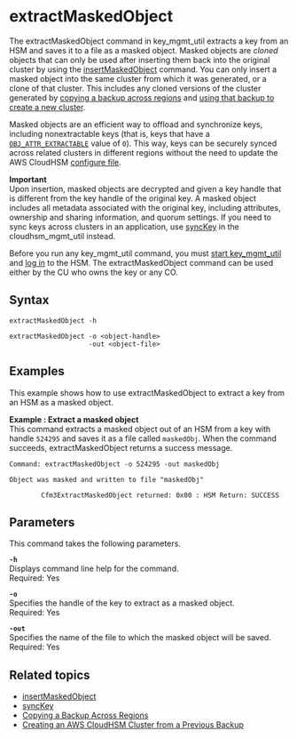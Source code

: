 # extractMaskedObject<a name="key_mgmt_util-extractMaskedObject"></a>

The extractMaskedObject command in key\_mgmt\_util extracts a key from an HSM and saves it to a file as a masked object\. Masked objects are *cloned* objects that can only be used after inserting them back into the original cluster by using the [insertMaskedObject](key_mgmt_util-insertMaskedObject.md) command\. You can only insert a masked object into the same cluster from which it was generated, or a clone of that cluster\. This includes any cloned versions of the cluster generated by [copying a backup across regions](copy-backup-to-region.md) and [using that backup to create a new cluster](create-cluster-from-backup.md)\.

Masked objects are an efficient way to offload and synchronize keys, including nonextractable keys \(that is, keys that have a [`OBJ_ATTR_EXTRACTABLE`](key-attribute-table.md) value of `0`\)\. This way, keys can be securely synced across related clusters in different regions without the need to update the AWS CloudHSM [configure file](configure-tool.md)\.

**Important**  
Upon insertion, masked objects are decrypted and given a key handle that is different from the key handle of the original key\. A masked object includes all metadata associated with the original key, including attributes, ownership and sharing information, and quorum settings\. If you need to sync keys across clusters in an application, use [syncKey](cloudhsm_mgmt_util-syncKey.md) in the cloudhsm\_mgmt\_util instead\.

Before you run any key\_mgmt\_util command, you must [start key\_mgmt\_util](key_mgmt_util-getting-started.md#key_mgmt_util-start) and [log in](key_mgmt_util-getting-started.md#key_mgmt_util-log-in) to the HSM\. The extractMaskedObject command can be used either by the CU who owns the key or any CO\.

## Syntax<a name="extractMaskedObject-syntax"></a>

```
extractMaskedObject -h

extractMaskedObject -o <object-handle>
                    -out <object-file>
```

## Examples<a name="extractMaskedObject-examples"></a>

This example shows how to use extractMaskedObject to extract a key from an HSM as a masked object\.

**Example : Extract a masked object**  
This command extracts a masked object out of an HSM from a key with handle `524295` and saves it as a file called `maskedObj`\. When the command succeeds, extractMaskedObject returns a success message\.  

```
Command: extractMaskedObject -o 524295 -out maskedObj

Object was masked and written to file "maskedObj"

        Cfm3ExtractMaskedObject returned: 0x00 : HSM Return: SUCCESS
```

## Parameters<a name="extractMaskedObject-parameters"></a>

This command takes the following parameters\.

**`-h`**  
Displays command line help for the command\.  
Required: Yes

**`-o`**  
Specifies the handle of the key to extract as a masked object\.  
Required: Yes

**`-out`**  
Specifies the name of the file to which the masked object will be saved\.  
Required: Yes

## Related topics<a name="extractMaskedObject-seealso"></a>
+ [insertMaskedObject](key_mgmt_util-insertMaskedObject.md)
+ [syncKey](cloudhsm_mgmt_util-syncKey.md)
+ [Copying a Backup Across Regions](copy-backup-to-region.md)
+ [Creating an AWS CloudHSM Cluster from a Previous Backup](create-cluster-from-backup.md)
